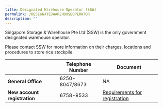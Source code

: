 ```yaml
---
title: Designated Warehouse Operator (SSW)
permalink: /DESIGNATEDWAREHOUSEOPERATOR
description: ""
---
```

Singapore Storage & Warehouse Pte Ltd (SSW) is the only government designated warehouse operator. 

Please contact SSW for more information on their charges, locations and procedures to store rice stockpile.


|  | Telephone Number | Document|
| -- | -------- | ----|
| **General Office**   | 6250-8047/8673     | NA |
| **New account registration** | 6758-9533 | [Requirements for registration](/files/Requirements%20for%20registration.pdf)